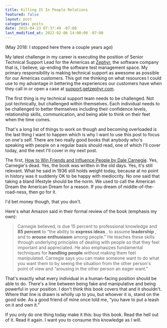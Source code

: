 ```yaml
---
title: Killing It In People Relations
featured: false
layout: post
categories: posts
date: 2015-04-23 07:37:49 -07:00
last_modified_at: 2022-02-06 14:00:00 -07:00
---
```


(May 2018: I stopped here there a couple years ago)

My latest challenge in my career is executing the position of Senior Technical Support Lead for the Americas at [Zephyr](http://getzephyr.com/), the software company that is, I believe, up-ending the software test management space. My primary responsibility is making technical support as awesome as possible for our Americas customers. This got me thinking on what resources I could use to my advantage in bettering the experiences our customers have when they call in or open a case at [support.getzephyr.com](http://support.getzephyr.com).

The first thing is my technical support team needs to be challenged. Not just technically, but challenged within themselves. Each individual needs to be challenged to better themselves including their confidence levels, relationship skills, communication, and being able to think on their feet when the time comes.

That's a long list of things to work on though and becoming overloaded is the last thing I want to happen which is why I want to use this post to focus on one's self. There are two really good books that anybody who's speaking with people on a regular basis should read, one of which I'll cover today, and the next I'll cover in my next post.

The first, [How to Win Friends and Influence People by Dale Carnegie](http://www.amazon.com/gp/product/B003WEAI4E/ref=as_li_tl?ie=UTF8&camp=1789&creative=390957&creativeASIN=B003WEAI4E&linkCode=as2&tag=jlymannet-20&linkId=2EUNCBNEPDTZAPLF). Yes, Carnegie's dead. Yes, the book was written in the old days. Yes, it's still relevant. What he said in 1936 still holds weight today, because at no point in history was it suddenly OK to be happy with mediocrity. No one said that taking a bland lifestyle should be the norm. We used to call the American Dream the American Dream for a reason. If you dream of middle-of-the-road-ness, then go for it.

I'd bet money though, that you don't.

Here's what Amazon said in their formal review of the book (emphasis my own):

> Carnegie believed, is due 15 percent to professional knowledge and **85 percent** to “the ability to **express ideas** , to assume **leadership** , and to **arouse enthusiasm** among people.” He teaches these skills through underlying principles of dealing with people so that they feel important and appreciated. He also emphasizes fundamental techniques for **handling people** without making them feel manipulated. Carnegie says you can make someone want to do what you want them to by seeing the situation from the other person's point of view and “arousing in the other person an eager want.”

That's exactly what every individual in a human-facing position should be able to do. There's a line between being fake and manipulative and being powerful in your position. I don't think this book covers that and it shouldn't. Where that line is drawn is wholly up to you, but whoever it is, stand on the good side. As a good friend of mine once told me, “you have to put a leash on it and own it.”

If you only do one thing today make it this: buy this book. Read the hell out of it. Read it again. I want you to consume this knowledge as I will.

